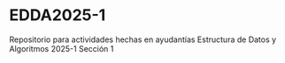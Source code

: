 # EDDA2025-1
Repositorio para actividades hechas en ayudantías Estructura de Datos y Algoritmos 2025-1 Sección 1
